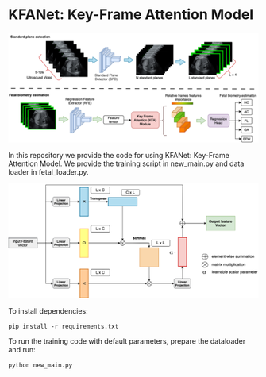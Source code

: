 # KFANet: Key-Frame Attention Model


![Overview](Overview.png)

In this repository we provide the code for using KFANet: Key-Frame Attention Model. We provide the training
script in new_main.py and data loader in fetal_loader.py.

![KFA](KFA_module.png)

To install dependencies:

```shell
pip install -r requirements.txt
```

To run the training code with default parameters, prepare the dataloader and run:

```shell
python new_main.py
```
